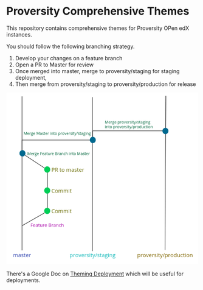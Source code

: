 # Proversity Comprehensive Themes

This repository contains comprehensive themes for Proversity OPen edX instances.

You should follow the following branching strategy.

1. Develop your changes on a feature branch
2. Open a PR to Master for review
3. Once merged into master, merge to proversity/staging for staging deployment,
4. Then merge from proversity/staging to proversity/production for release

![Diagram of the branching strategy](branching-strategy.png)

There's a Google Doc on [Theming Deployment](https://docs.google.com/document/d/1x6io7-STcPpSw6ieXhJfIh9N-mhVoZdgFw5MaHFsshI/edit?usp=sharing) which will be useful for deployments.